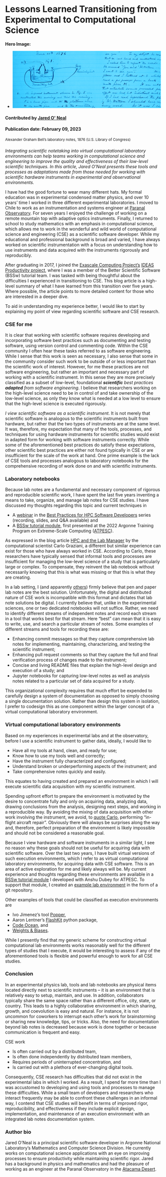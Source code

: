 # Lessons Learned Transitioning from Experimental to Computational Science

**Hero Image:**
- <img src='../../images/Blog_2301_Bell_LabNotesLt.png'/>

#### Contributed by [Jared O' Neal](https://github.com/jared321)
#### Publication date: February 09, 2023

<sup>Alexander Graham Bell’s laboratory notes, 1876 (U.S. Library of Congress)</sup>

*Integrating scientific notetaking into virtual computational laboratory environments can help teams working in computational science and engineering to improve the quality and effectiveness of their low-level scientific techniques.  In this article, Jared O'Neal presents these tools and processes as adaptations made from those needed for working with scientific hardware instruments in experimental and observational environments.*

I have had the good fortune to wear many different hats.  My formal education was in experimental condensed matter physics, and over 10 years’ time I worked in three different experimental laboratories.  I moved to Chile to work as an instrumentation and systems engineer at [Paranal Observatory](https://en.wikipedia.org/wiki/Paranal_Observatory).  For seven years I enjoyed the challenge of working on a remote mountain top with adaptive optics instruments.  Finally, I returned to school to study mathematics with an emphasis in computational science, which allows me to work in the wonderful and wild world of computational science and engineering (CSE) as a scientific software developer.  While my educational and professional background is broad and varied, I have always worked on scientific instrumentation with a focus on understanding how to use instruments and data acquired with the instruments rigorously and reproducibly.
 
After graduating in 2017, I joined the [Exascale Computing Project’s](https://www.exascaleproject.org/) [IDEAS Productivity project](https://ideas-productivity.org/), where I was a member of the Better Scientific Software (BSSw) tutorial team.  I was tasked with being thoughtful about the difficulties I experienced in transitioning to CSE.  This blog article is a high-level summary of what I have learned from this transition over five years.  Where possible, the article points to more detailed content for those who are interested in a deeper dive.
 
To aid in understanding my experience better, I would like to start by explaining my point of view regarding scientific software and CSE research.
 
### CSE for me
It is clear that working with scientific software requires developing and incorporating software best practices such as documenting and testing software, using version control and commenting code.  Within the CSE community I often hear these tasks referred to as software engineering.  While I sense that this work is seen as necessary, I also sense that some in the community consider such work to be outside of or less important than the scientific work of interest.  However, for me these practices are not software engineering, but rather an important and necessary part of working with a scientific instrument.  In this sense they are more precisely classified as a subset of low-level, foundational ***scientific*** *best practices* ***adapted*** *from software engineering*.  I believe that researchers working on the high-level science need to be in control of and take ownership of the low-level science, as only they know what is needed at a low level to ensure that the high-level science is executed rigorously.

*I view scientific software as a scientific instrument*.  It is not merely that scientific software is analogous to the scientific instruments built from hardware, but rather that the two types of instruments are at the same level.  It was, therefore, my expectation that many of the tools, processes, and techniques for using hardware instruments for scientific studies would exist in adapted form for working with software instruments correctly.  While some of the aforementioned best practices do satisfy these expectations, other scientific best practices are either not found typically in CSE or are insufficient for the scale of the work at hand.  One prime example is the lack of CSE tools and processes analogous to laboratory notebooks for the comprehensive recording of work done on and with scientific instruments.
 
### Laboratory notebooks
Because lab notes are a fundamental and necessary component of rigorous and reproducible scientific work, I have spent the last five years inventing a means to take, organize, and manage lab notes for CSE studies.  I have discussed my thoughts regarding this topic and current techniques in
* A [webinar](https://ideas-productivity.org/events/hpcbp-070-labnotebooks) in the [Best Practices for HPC Software Developers](https://ideas-productivity.org/resources/series/hpc-best-practices-webinars/) series (recording, slides, and Q&A available) and
* A [BSSw tutorial module](https://www.youtube.com/watch?v=OpzofH8U0Bs), first presented at the 2022 Argonne Training Program on Extreme-Scale Computing ([ATPESC](https://extremecomputingtraining.anl.gov/)).

As expressed in the blog article [HPC and the Lab Manager](https://bssw.io/blog_posts/hpc-and-the-lab-manager) by the computational scientist Carlo Graziani, a different but similar experience can exist for those who have always worked in CSE.  According to Carlo, these researchers have typically sensed that informal tools and processes are insufficient for managing the low-level science of a study that is particularly large or complex.  To compensate, they reinvent the lab notebook without necessarily knowing that this is what was missing or that this is what they are creating.

In a lab setting, I (and apparently [others](https://doi.org/10.1038/d41586-018-05895-3)) firmly believe that pen and paper lab notes are the best solution.  Unfortunately, the digital and distributed nature of CSE work is incompatible with this format and dictates that lab note solutions be digital.  I currently believe that, unlike in the experimental sciences, one or two dedicated notebooks will not suffice.  Rather, we need to identify different streams of independent notes and record each stream in a tool that works best for that stream.  Here “best” can mean that it is easy to write, use, and search a particular stream of notes.  Some examples of different streams and tools for recording these are:
* Enhancing commit messages so that they capture comprehensive lab notes for implementing, maintaining, characterizing, and testing the scientific instrument;
* Enhancing pull request comments so that they capture the full and final verification process of changes made to the instrument;
* Concise and living README files that explain the high-level design and execution of a study; and
* Jupyter notebooks for capturing low-level notes as well as analysis notes related to a particular set of data acquired for a study.

This organizational complexity requires that much effort be expended to carefully design a system of documentation as opposed to simply choosing a single documentation solution.  Rather than design this system in isolation, I prefer to codesign this as one component within the larger concept of a virtual computational laboratory environment.
 
### Virtual computational laboratory environments
Based on my experiences in experimental labs and at the observatory, before I use a scientific instrument to gather data, ideally, I would like to
* Have all my tools at hand, clean, and ready for use;
* Know how to use my tools well and correctly;
* Have the instrument fully characterized and configured;
* Understand broken or underperforming aspects of the instrument; and
* Take comprehensive notes quickly and easily.

This equates to having created and prepared an environment in which I will execute scientific data acquisition with my scientific instrument.

Spending upfront effort to prepare the environment is motivated by the desire to concentrate fully and only on acquiring data, analyzing data, drawing conclusions from the analysis, designing next steps, and working in a reproducible way.  By avoiding the mixing of data acquisition with other work involving the instrument, we avoid, to [quote Carlo](https://bssw.io/blog_posts/hpc-and-the-lab-manager), performing “in-flight aircraft repair”. Obviously there will always be surprises along the way and, therefore, perfect preparation of the environment is likely impossible and should not be considered a reasonable goal.

Because I view hardware and software instruments in a similar light, I see no reason why these goals should not be useful for acquiring data with scientific software.  Over the last two years, I have built virtual versions of such execution environments, which I refer to as virtual computational laboratory environments, for acquiring data with CSE software.  This is an area of active exploration for me and likely always will be.  My current experience and thoughts regarding these environments are available in a [BSSw tutorial module](https://www.youtube.com/watch?v=14UwpmvA56k) I developed with Anshu Dubey for ATPESC.  To support that module, I created an [example lab environment](https://github.com/bssw-tutorial/lab-environment-2022-08-11-atpesc) in the form of a git repository.
 
Other examples of tools that could be classified as execution environments are
* Ivo Jimenez’s tool [Popper](https://www.exascaleproject.org/event/popper/),
* Aaron Lentner’s [FlashKit](https://github.com/GWU-CFD/FlashKit) python package,
* [Code Ocean](https://codeocean.com/), and
* [Weights & Biases](https://wandb.ai/site).

While I presently find that my generic scheme for constructing virtual computational lab environments works reasonably well for the different types of studies that I execute, it would be interesting to assess if any of the aforementioned tools is flexible and powerful enough to work for all CSE studies.

### Conclusion
In an experimental physics lab, tools and lab notebooks are physical items located directly next to scientific instruments – it is an environment that is relatively easy to setup, maintain, and use.  In addition, collaborators typically share the same space rather than a different office, city, state, or country.  This leads to a highly collaborative environment in which sharing, growth, and coevolution is easy and natural.  For instance, it is not uncommon for coworkers to interrupt each other’s work for brainstorming or sharing new knowledge, tips, or tricks.  Also, the need for documentation beyond lab notes is decreased because work is done together or because communication is frequent and easy.

CSE work
* Is often carried out by a distributed team,
* Is often done independently by distributed team members,
* Requires periods of uninterrupted concentration, and
* Is carried out with a plethora of ever-changing digital tools.

Consequently, CSE research has difficulties that did not exist in the experimental labs in which I worked.  As a result, I spend far more time than I was accustomed to developing and using tools and processes to manage these difficulties.  While a small team of developers and researchers who interact frequently may be able to confront these challenges in an informal way, I contend that CSE studies will benefit in terms of improved rigor, reproducibility, and effectiveness if they include explicit design, implementation, and maintenance of an execution environment with an integrated lab notes documentation system.

### Author bio
Jared O’Neal is a principal scientific software developer in Argonne National Laboratory’s Mathematics and Computer Science Division. He currently works on computational science applications with an eye on improving processes to ensure productivity while maintaining scientific rigor. Jared has a background in physics and mathematics and had the pleasure of working as an engineer at the Paranal Observatory in the [Atacama Desert](https://www.atacamaphoto.com/atacama-desert/).

<!---
Publish: yes
Pinned: no
RSS update: 2023-02-09
Topics: Personal Productivity and Sustainability
--->
